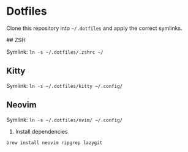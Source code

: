 # Dotfiles

Clone this repository into `~/.dotfiles` and apply the correct symlinks.

## ZSH

Symlink: `ln -s ~/.dotfiles/.zshrc ~/`

## Kitty

Symlink: `ln -s ~/.dotfiles/kitty ~/.config/`

## Neovim

Symlink: `ln -s ~/.dotfiles/nvim/ ~/.config/`

1. Install dependencies

```sh
brew install neovim ripgrep lazygit
```

